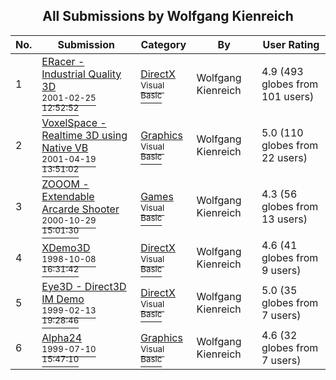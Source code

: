 ﻿<div align="center">

## All Submissions by Wolfgang Kienreich

</div>

No.  | Submission | Category | By   | User Rating
---- | ---------- | -------- | ---- | -----------
1 | [ERacer \- Industrial Quality 3D<br /><sup>2001-02-25 12:52:52</sup>](https://github.com/Planet-Source-Code/wolfgang-kienreich-eracer-industrial-quality-3d__1-21057) | [DirectX<br /><sup>Visual Basic</sup>](../ByCategory/directx__1-44.md) | Wolfgang Kienreich | 4.9 (493 globes from 101 users)
2 | [VoxelSpace \- Realtime 3D using Native VB<br /><sup>2001-04-19 13:51:02</sup>](https://github.com/Planet-Source-Code/wolfgang-kienreich-voxelspace-realtime-3d-using-native-vb__1-22513) | [Graphics<br /><sup>Visual Basic</sup>](../ByCategory/graphics__1-46.md) | Wolfgang Kienreich | 5.0 (110 globes from 22 users)
3 | [ZOOOM \- Extendable Arcarde Shooter<br /><sup>2000-10-29 15:01:30</sup>](https://github.com/Planet-Source-Code/wolfgang-kienreich-zooom-extendable-arcarde-shooter__1-12375) | [Games<br /><sup>Visual Basic</sup>](../ByCategory/games__1-38.md) | Wolfgang Kienreich | 4.3 (56 globes from 13 users)
4 | [XDemo3D<br /><sup>1998-10-08 16:31:42</sup>](https://github.com/Planet-Source-Code/wolfgang-kienreich-xdemo3d__1-11270) | [DirectX<br /><sup>Visual Basic</sup>](../ByCategory/directx__1-44.md) | Wolfgang Kienreich | 4.6 (41 globes from 9 users)
5 | [Eye3D \- Direct3D IM Demo<br /><sup>1999-02-13 19:28:46</sup>](https://github.com/Planet-Source-Code/wolfgang-kienreich-eye3d-direct3d-im-demo__1-11269) | [DirectX<br /><sup>Visual Basic</sup>](../ByCategory/directx__1-44.md) | Wolfgang Kienreich | 5.0 (35 globes from 7 users)
6 | [Alpha24<br /><sup>1999-07-10 15:47:10</sup>](https://github.com/Planet-Source-Code/wolfgang-kienreich-alpha24__1-12024) | [Graphics<br /><sup>Visual Basic</sup>](../ByCategory/graphics__1-46.md) | Wolfgang Kienreich | 4.6 (32 globes from 7 users)
